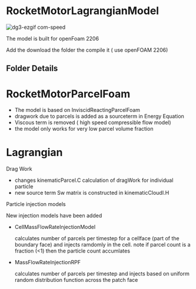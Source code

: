 # RocketMotorLagrangianModel


![dg3-ezgif com-speed](https://github.com/user-attachments/assets/f3fda0ff-4979-4369-afb3-876f40e6baf9)
         
         
   The model is built for openFoam 2206    

Add the download the folder the compile it ( use openFOAM 2206)

## Folder Details 

# RocketMotorParcelFoam

* The model is based on InviscidReactingParcelFoam
* dragwork due to parcels is added as a sourceterm in Energy Equation 
* Viscous term is removed ( high speed compressible flow model)
* the model only works for very low parcel volume fraction
  
# Lagrangian 

Drag Work 

* changes kinematicParcel.C calculation of dragWork for individual particle 
* new source term Sw matrix is constructed in kinematicCloudI.H


Particle injection models 

New injection models have been added 

* CellMassFlowRateInjectionModel 
              
  calculates number of parcels per timestep for a cellface (part of the boundary face) and injects ramdomly in the cell. note if parcel count is a fraction (<1) then the particle count accumlates

* MassFlowRateInjectionRPF
                    
   calculates number of parcels per timestep and injects based on uniform random distribution function across the patch face












  
